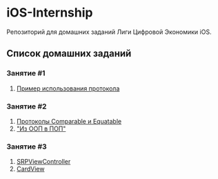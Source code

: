 # iOS-Internship
Репозиторий для домашних заданий Лиги Цифровой Экономики iOS. 

## Список домашних заданий

### Занятие #1
1. [Пример использования протокола](https://github.com/syanches/iOS-Internship/blob/main/Protocol.playground/Contents.swift)

### Занятие #2
1. [Протоколы Comparable и Equatable](https://github.com/syanches/iOS-Internship/blob/main/Protocol%232.playground/Contents.swift)
2. ["Из ООП в ПОП"](https://github.com/syanches/iOS-Internship/blob/main/POP%232.playground/Contents.swift)

### Занятие #3
1. [SRPViewController](https://github.com/syanches/iOS-Internship/blob/main/SRPViewController%233.playground/Contents.swift)
2. [CardView]()
